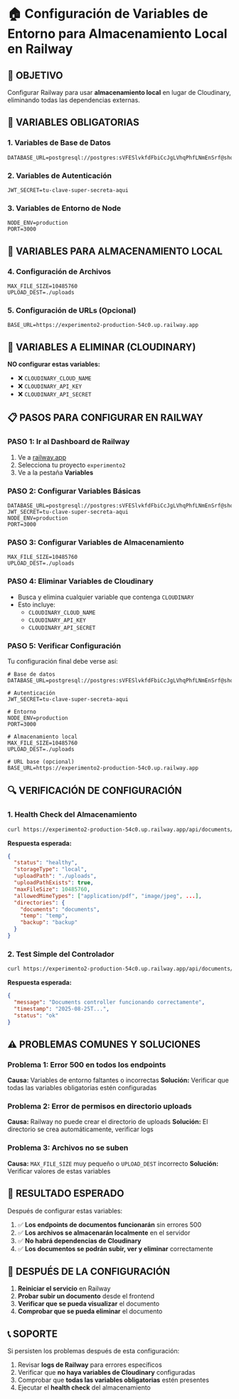 # 🏠 Configuración de Variables de Entorno para Almacenamiento Local en Railway

## 🎯 **OBJETIVO**
Configurar Railway para usar **almacenamiento local** en lugar de Cloudinary, eliminando todas las dependencias externas.

## 🔧 **VARIABLES OBLIGATORIAS**

### **1. Variables de Base de Datos**
```env
DATABASE_URL=postgresql://postgres:sVFESlvkfdFbiCcJgLVhqPhfLNmEnSrf@shortline.proxy.rlwy.net:31832/railway
```

### **2. Variables de Autenticación**
```env
JWT_SECRET=tu-clave-super-secreta-aqui
```

### **3. Variables de Entorno de Node**
```env
NODE_ENV=production
PORT=3000
```

## 📁 **VARIABLES PARA ALMACENAMIENTO LOCAL**

### **4. Configuración de Archivos**
```env
MAX_FILE_SIZE=10485760
UPLOAD_DEST=./uploads
```

### **5. Configuración de URLs (Opcional)**
```env
BASE_URL=https://experimento2-production-54c0.up.railway.app
```

## 🚫 **VARIABLES A ELIMINAR (CLOUDINARY)**

**NO configurar estas variables:**
- ❌ `CLOUDINARY_CLOUD_NAME`
- ❌ `CLOUDINARY_API_KEY`
- ❌ `CLOUDINARY_API_SECRET`

## 📋 **PASOS PARA CONFIGURAR EN RAILWAY**

### **PASO 1: Ir al Dashboard de Railway**
1. Ve a [railway.app](https://railway.app)
2. Selecciona tu proyecto `experimento2`
3. Ve a la pestaña **Variables**

### **PASO 2: Configurar Variables Básicas**
```env
DATABASE_URL=postgresql://postgres:sVFESlvkfdFbiCcJgLVhqPhfLNmEnSrf@shortline.proxy.rlwy.net:31832/railway
JWT_SECRET=tu-clave-super-secreta-aqui
NODE_ENV=production
PORT=3000
```

### **PASO 3: Configurar Variables de Almacenamiento**
```env
MAX_FILE_SIZE=10485760
UPLOAD_DEST=./uploads
```

### **PASO 4: Eliminar Variables de Cloudinary**
- Busca y elimina cualquier variable que contenga `CLOUDINARY`
- Esto incluye:
  - `CLOUDINARY_CLOUD_NAME`
  - `CLOUDINARY_API_KEY`
  - `CLOUDINARY_API_SECRET`

### **PASO 5: Verificar Configuración**
Tu configuración final debe verse así:

```env
# Base de datos
DATABASE_URL=postgresql://postgres:sVFESlvkfdFbiCcJgLVhqPhfLNmEnSrf@shortline.proxy.rlwy.net:31832/railway

# Autenticación
JWT_SECRET=tu-clave-super-secreta-aqui

# Entorno
NODE_ENV=production
PORT=3000

# Almacenamiento local
MAX_FILE_SIZE=10485760
UPLOAD_DEST=./uploads

# URL base (opcional)
BASE_URL=https://experimento2-production-54c0.up.railway.app
```

## 🔍 **VERIFICACIÓN DE CONFIGURACIÓN**

### **1. Health Check del Almacenamiento**
```bash
curl https://experimento2-production-54c0.up.railway.app/api/documents/health/storage
```

**Respuesta esperada:**
```json
{
  "status": "healthy",
  "storageType": "local",
  "uploadPath": "./uploads",
  "uploadPathExists": true,
  "maxFileSize": 10485760,
  "allowedMimeTypes": ["application/pdf", "image/jpeg", ...],
  "directories": {
    "documents": "documents",
    "temp": "temp",
    "backup": "backup"
  }
}
```

### **2. Test Simple del Controlador**
```bash
curl https://experimento2-production-54c0.up.railway.app/api/documents/test-simple
```

**Respuesta esperada:**
```json
{
  "message": "Documents controller funcionando correctamente",
  "timestamp": "2025-08-25T...",
  "status": "ok"
}
```

## ⚠️ **PROBLEMAS COMUNES Y SOLUCIONES**

### **Problema 1: Error 500 en todos los endpoints**
**Causa:** Variables de entorno faltantes o incorrectas
**Solución:** Verificar que todas las variables obligatorias estén configuradas

### **Problema 2: Error de permisos en directorio uploads**
**Causa:** Railway no puede crear el directorio de uploads
**Solución:** El directorio se crea automáticamente, verificar logs

### **Problema 3: Archivos no se suben**
**Causa:** `MAX_FILE_SIZE` muy pequeño o `UPLOAD_DEST` incorrecto
**Solución:** Verificar valores de estas variables

## 🎯 **RESULTADO ESPERADO**

Después de configurar estas variables:

1. ✅ **Los endpoints de documentos funcionarán** sin errores 500
2. ✅ **Los archivos se almacenarán localmente** en el servidor
3. ✅ **No habrá dependencias de Cloudinary**
4. ✅ **Los documentos se podrán subir, ver y eliminar** correctamente

## 🔄 **DESPUÉS DE LA CONFIGURACIÓN**

1. **Reiniciar el servicio** en Railway
2. **Probar subir un documento** desde el frontend
3. **Verificar que se pueda visualizar** el documento
4. **Comprobar que se pueda eliminar** el documento

## 📞 **SOPORTE**

Si persisten los problemas después de esta configuración:

1. Revisar **logs de Railway** para errores específicos
2. Verificar que **no haya variables de Cloudinary** configuradas
3. Comprobar que **todas las variables obligatorias** estén presentes
4. Ejecutar el **health check** del almacenamiento
